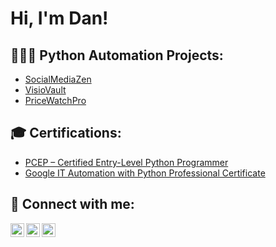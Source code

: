 <h1>Hi, I'm Dan! <br/><a href="https://github.com/Dan3091"></a>

<h2>👨🏻‍💻 Python Automation Projects:</h2>

- [SocialMediaZen](https://github.com/Dan3091/SocialMediaZen)
- [VisioVault](https://github.com/Dan3091/VisioVault)
- [PriceWatchPro](https://github.com/Dan3091/PriceWatchPro)

<h2>🎓 Certifications:</h2>

- [PCEP – Certified Entry-Level Python Programmer](https://verify.openedg.org/?id=7Hdi.1inv.1QYu)
- [Google IT Automation with Python Professional Certificate](https://coursera.org/verify/professional-cert/4TNF62HE77UL)


<h2> 🤳 Connect with me:</h2>

[<img align="left" alt="JoshMadakor | YouTube" width="22px" src="https://cdn.jsdelivr.net/npm/simple-icons@v3/icons/youtube.svg" />][youtube]
[<img align="left" alt="JoshMadakor | Twitter" width="22px" src="https://cdn.jsdelivr.net/npm/simple-icons@v3/icons/facebook.svg" />][facebook]
[<img align="left" alt="JoshMadakor | LinkedIn" width="22px" src="https://cdn.jsdelivr.net/npm/simple-icons@v3/icons/linkedin.svg" />][linkedin]


[youtube]: https://www.youtube.com/
[facebook]: https://www.facebook.com
[linkedin]: https://linkedin.com/


<!--
**Dan3091/Dan3091** is a ✨ _special_ ✨ repository because its `README.md` (this file) appears on your GitHub profile.

Here are some ideas to get you started:

- 🔭 I’m currently working on ...
- 🌱 I’m currently learning ...
- 👯 I’m looking to collaborate on ...
- 🤔 I’m looking for help with ...
- 💬 Ask me about ...
- 📫 How to reach me: ...
- 😄 Pronouns: ...
- ⚡ Fun fact: ...
-->
